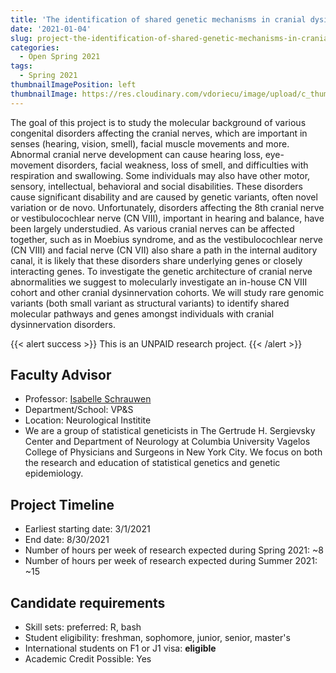 ```yaml
---
title: 'The identification of shared genetic mechanisms in cranial dysinnervation disorders'
date: '2021-01-04'
slug: project-the-identification-of-shared-genetic-mechanisms-in-cranial-dysinnervation-disorders
categories:
  - Open Spring 2021
tags:
  - Spring 2021
thumbnailImagePosition: left
thumbnailImage: https://res.cloudinary.com/vdoriecu/image/upload/c_thumb,w_200,g_face/v1579110178/construction_c6dqbd.png
---
```

The goal of this project is to study the molecular background of various congenital disorders affecting the cranial nerves, which are important in senses (hearing, vision, smell), facial muscle movements and more. Abnormal cranial nerve development can cause hearing loss, eye-movement disorders, facial weakness, loss of smell, and difficulties with respiration and swallowing. Some individuals may also have other motor, sensory, intellectual, behavioral and social disabilities. These disorders cause significant disability and are caused by genetic variants, often novel variation or de novo. Unfortunately, disorders affecting the 8th cranial nerve or vestibulocochlear nerve (CN VIII), important in hearing and balance, have been largely understudied. As various cranial nerves can be affected together, such as in Moebius syndrome, and as the vestibulocochlear nerve (CN VIII) and facial nerve (CN VII) also share a path in the internal auditory canal, it is likely that these disorders share underlying genes or closely interacting genes. To investigate the genetic architecture of cranial nerve abnormalities we suggest to molecularly investigate an in-house CN VIII cohort and other cranial dysinnervation cohorts. We will study rare genomic variants (both small variant as structural variants) to identify shared molecular pathways and genes amongst individuals with cranial dysinnervation disorders. 

<!--more-->

{{< alert success >}}
This is an UNPAID research project.
{{< /alert >}}

## Faculty Advisor
+ Professor: [Isabelle Schrauwen](http://statgen.us/Main_Page)
+ Department/School: VP&S
+ Location: Neurological Institite
+ We are a group of statistical geneticists in The Gertrude H. Sergievsky Center and Department of Neurology at Columbia University Vagelos College of Physicians and Surgeons in New York City. We focus on both the research and education of statistical genetics and genetic epidemiology.

## Project Timeline
+ Earliest starting date: 3/1/2021
+ End date: 8/30/2021
+ Number of hours per week of research expected during Spring 2021: ~8
+ Number of hours per week of research expected during Summer 2021: ~15

## Candidate requirements
+ Skill sets: preferred: R, bash
+ Student eligibility: freshman, sophomore, junior, senior, master's
+ International students on F1 or J1 visa: **eligible**
+ Academic Credit Possible: Yes

